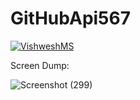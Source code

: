# GitHubApi567
[![VishweshMS](https://circleci.com/gh/VishweshMS/GitHubApi567.svg?style=svg&circle-token=cecc4cf2a073f4bcb31e76eed9324ddd6159be7d)](https://app.circleci.com/pipelines/github/VishweshMS/GitHubApi567?branch=HW05a_Mocking&filter=all)

Screen Dump:



![Screenshot (299)](https://user-images.githubusercontent.com/55580232/226782495-865be8e8-163f-4966-86e4-f3a7f3f9e6a0.png)
